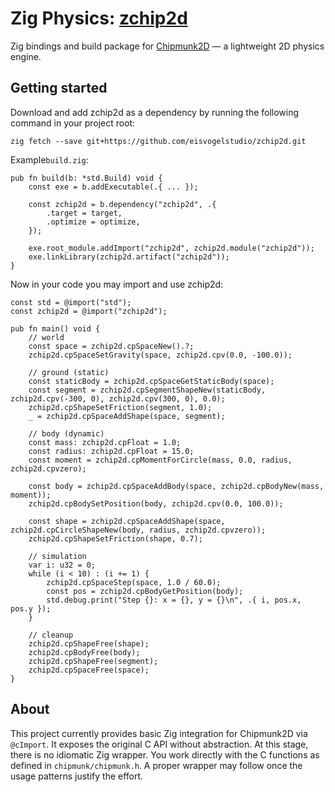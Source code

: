 # Zig Physics: [zchip2d](https://github.com/eisvogelstudio/zchip2d)

Zig bindings and build package for [Chipmunk2D](https://github.com/slembcke/Chipmunk2D) — a lightweight 2D physics engine.

## Getting started

Download and add zchip2d as a dependency by running the following command in your project root:

```
zig fetch --save git+https://github.com/eisvogelstudio/zchip2d.git
```

Example`build.zig`:

```zig
pub fn build(b: *std.Build) void {
    const exe = b.addExecutable(.{ ... });

    const zchip2d = b.dependency("zchip2d", .{
        .target = target,
        .optimize = optimize,
    });

    exe.root_module.addImport("zchip2d", zchip2d.module("zchip2d"));
    exe.linkLibrary(zchip2d.artifact("zchip2d"));
}
```

Now in your code you may import and use zchip2d:

```zig
const std = @import("std");
const zchip2d = @import("zchip2d");

pub fn main() void {
    // world
    const space = zchip2d.cpSpaceNew().?;
    zchip2d.cpSpaceSetGravity(space, zchip2d.cpv(0.0, -100.0));

    // ground (static)
    const staticBody = zchip2d.cpSpaceGetStaticBody(space);
    const segment = zchip2d.cpSegmentShapeNew(staticBody, zchip2d.cpv(-300, 0), zchip2d.cpv(300, 0), 0.0);
    zchip2d.cpShapeSetFriction(segment, 1.0);
    _ = zchip2d.cpSpaceAddShape(space, segment);

    // body (dynamic)
    const mass: zchip2d.cpFloat = 1.0;
    const radius: zchip2d.cpFloat = 15.0;
    const moment = zchip2d.cpMomentForCircle(mass, 0.0, radius, zchip2d.cpvzero);

    const body = zchip2d.cpSpaceAddBody(space, zchip2d.cpBodyNew(mass, moment));
    zchip2d.cpBodySetPosition(body, zchip2d.cpv(0.0, 100.0));

    const shape = zchip2d.cpSpaceAddShape(space, zchip2d.cpCircleShapeNew(body, radius, zchip2d.cpvzero));
    zchip2d.cpShapeSetFriction(shape, 0.7);

    // simulation
    var i: u32 = 0;
    while (i < 10) : (i += 1) {
        zchip2d.cpSpaceStep(space, 1.0 / 60.0);
        const pos = zchip2d.cpBodyGetPosition(body);
        std.debug.print("Step {}: x = {}, y = {}\n", .{ i, pos.x, pos.y });
    }

    // cleanup
    zchip2d.cpShapeFree(shape);
    zchip2d.cpBodyFree(body);
    zchip2d.cpShapeFree(segment);
    zchip2d.cpSpaceFree(space);
}
```

## About

This project currently provides basic Zig integration for Chipmunk2D via `@cImport`. It exposes the original C API without abstraction. At this stage, there is no idiomatic Zig wrapper. You work directly with the C functions as defined in `chipmunk/chipmunk.h`. A proper wrapper may follow once the usage patterns justify the effort.
